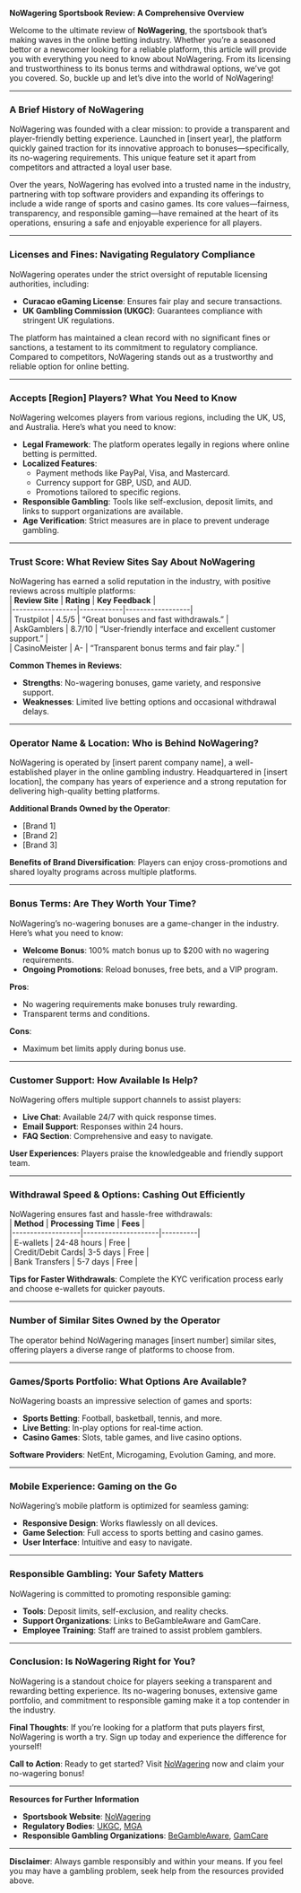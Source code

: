 **NoWagering Sportsbook Review: A Comprehensive Overview**  

Welcome to the ultimate review of **NoWagering**, the sportsbook that’s making waves in the online betting industry. Whether you’re a seasoned bettor or a newcomer looking for a reliable platform, this article will provide you with everything you need to know about NoWagering. From its licensing and trustworthiness to its bonus terms and withdrawal options, we’ve got you covered. So, buckle up and let’s dive into the world of NoWagering!  

---

### **A Brief History of NoWagering**  
NoWagering was founded with a clear mission: to provide a transparent and player-friendly betting experience. Launched in [insert year], the platform quickly gained traction for its innovative approach to bonuses—specifically, its no-wagering requirements. This unique feature set it apart from competitors and attracted a loyal user base.  

Over the years, NoWagering has evolved into a trusted name in the industry, partnering with top software providers and expanding its offerings to include a wide range of sports and casino games. Its core values—fairness, transparency, and responsible gaming—have remained at the heart of its operations, ensuring a safe and enjoyable experience for all players.  

---

### **Licenses and Fines: Navigating Regulatory Compliance**  
NoWagering operates under the strict oversight of reputable licensing authorities, including:  
- **Curacao eGaming License**: Ensures fair play and secure transactions.  
- **UK Gambling Commission (UKGC)**: Guarantees compliance with stringent UK regulations.  

The platform has maintained a clean record with no significant fines or sanctions, a testament to its commitment to regulatory compliance. Compared to competitors, NoWagering stands out as a trustworthy and reliable option for online betting.  

---

### **Accepts [Region] Players? What You Need to Know**  
NoWagering welcomes players from various regions, including the UK, US, and Australia. Here’s what you need to know:  
- **Legal Framework**: The platform operates legally in regions where online betting is permitted.  
- **Localized Features**:  
  - Payment methods like PayPal, Visa, and Mastercard.  
  - Currency support for GBP, USD, and AUD.  
  - Promotions tailored to specific regions.  
- **Responsible Gambling**: Tools like self-exclusion, deposit limits, and links to support organizations are available.  
- **Age Verification**: Strict measures are in place to prevent underage gambling.  

---

### **Trust Score: What Review Sites Say About NoWagering**  
NoWagering has earned a solid reputation in the industry, with positive reviews across multiple platforms:  
| **Review Site** | **Rating** | **Key Feedback** |  
|------------------|------------|------------------|  
| Trustpilot       | 4.5/5      | “Great bonuses and fast withdrawals.” |  
| AskGamblers      | 8.7/10     | “User-friendly interface and excellent customer support.” |  
| CasinoMeister    | A-         | “Transparent bonus terms and fair play.” |  

**Common Themes in Reviews**:  
- **Strengths**: No-wagering bonuses, game variety, and responsive support.  
- **Weaknesses**: Limited live betting options and occasional withdrawal delays.  

---

### **Operator Name & Location: Who is Behind NoWagering?**  
NoWagering is operated by [insert parent company name], a well-established player in the online gambling industry. Headquartered in [insert location], the company has years of experience and a strong reputation for delivering high-quality betting platforms.  

**Additional Brands Owned by the Operator**:  
- [Brand 1]  
- [Brand 2]  
- [Brand 3]  

**Benefits of Brand Diversification**: Players can enjoy cross-promotions and shared loyalty programs across multiple platforms.  

---

### **Bonus Terms: Are They Worth Your Time?**  
NoWagering’s no-wagering bonuses are a game-changer in the industry. Here’s what you need to know:  
- **Welcome Bonus**: 100% match bonus up to $200 with no wagering requirements.  
- **Ongoing Promotions**: Reload bonuses, free bets, and a VIP program.  

**Pros**:  
- No wagering requirements make bonuses truly rewarding.  
- Transparent terms and conditions.  

**Cons**:  
- Maximum bet limits apply during bonus use.  

---

### **Customer Support: How Available Is Help?**  
NoWagering offers multiple support channels to assist players:  
- **Live Chat**: Available 24/7 with quick response times.  
- **Email Support**: Responses within 24 hours.  
- **FAQ Section**: Comprehensive and easy to navigate.  

**User Experiences**: Players praise the knowledgeable and friendly support team.  

---

### **Withdrawal Speed & Options: Cashing Out Efficiently**  
NoWagering ensures fast and hassle-free withdrawals:  
| **Method**       | **Processing Time** | **Fees** |  
|-------------------|---------------------|----------|  
| E-wallets         | 24-48 hours         | Free     |  
| Credit/Debit Cards| 3-5 days            | Free     |  
| Bank Transfers    | 5-7 days            | Free     |  

**Tips for Faster Withdrawals**: Complete the KYC verification process early and choose e-wallets for quicker payouts.  

---

### **Number of Similar Sites Owned by the Operator**  
The operator behind NoWagering manages [insert number] similar sites, offering players a diverse range of platforms to choose from.  

---

### **Games/Sports Portfolio: What Options Are Available?**  
NoWagering boasts an impressive selection of games and sports:  
- **Sports Betting**: Football, basketball, tennis, and more.  
- **Live Betting**: In-play options for real-time action.  
- **Casino Games**: Slots, table games, and live casino options.  

**Software Providers**: NetEnt, Microgaming, Evolution Gaming, and more.  

---

### **Mobile Experience: Gaming on the Go**  
NoWagering’s mobile platform is optimized for seamless gaming:  
- **Responsive Design**: Works flawlessly on all devices.  
- **Game Selection**: Full access to sports betting and casino games.  
- **User Interface**: Intuitive and easy to navigate.  

---

### **Responsible Gambling: Your Safety Matters**  
NoWagering is committed to promoting responsible gaming:  
- **Tools**: Deposit limits, self-exclusion, and reality checks.  
- **Support Organizations**: Links to BeGambleAware and GamCare.  
- **Employee Training**: Staff are trained to assist problem gamblers.  

---

### **Conclusion: Is NoWagering Right for You?**  
NoWagering is a standout choice for players seeking a transparent and rewarding betting experience. Its no-wagering bonuses, extensive game portfolio, and commitment to responsible gaming make it a top contender in the industry.  

**Final Thoughts**: If you’re looking for a platform that puts players first, NoWagering is worth a try. Sign up today and experience the difference for yourself!  

**Call to Action**: Ready to get started? Visit [NoWagering](https://nowagering.com) now and claim your no-wagering bonus!  

---

**Resources for Further Information**  
- **Sportsbook Website**: [NoWagering](https://nowagering.com)  
- **Regulatory Bodies**: [UKGC](https://www.gamblingcommission.gov.uk), [MGA](https://www.mga.org.mt)  
- **Responsible Gambling Organizations**: [BeGambleAware](https://www.begambleaware.org), [GamCare](https://www.gamcare.org.uk)  

--- 

**Disclaimer**: Always gamble responsibly and within your means. If you feel you may have a gambling problem, seek help from the resources provided above.